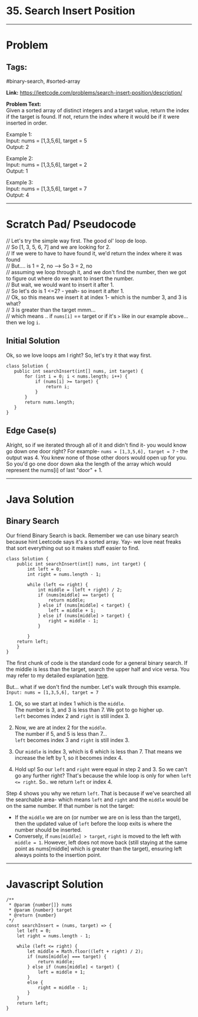 # 35. Search Insert Position


---


# Problem 

## Tags: 
#binary-search, #sorted-array

**Link:** https://leetcode.com/problems/search-insert-position/description/  

**Problem Text:**   
Given a sorted array of distinct integers and a target value, return the index if the target is found. If not, return the index where it would be if it were inserted in order.  


Example 1:  
Input: nums = [1,3,5,6], target = 5  
Output: 2  

Example 2:  
Input: nums = [1,3,5,6], target = 2  
Output: 1  

Example 3:  
Input: nums = [1,3,5,6], target = 7  
Output: 4  


---

# Scratch Pad/ Pseudocode

// Let's try the simple way first. The good ol' loop de loop.  
// So [1, 3, 5, 6, 7] and we are looking for 2.  
// If we were to have to have found it, we'd return the index where it was found  
// But.... is 1 = 2, no --> So 3 = 2, no  
// assuming we loop through it, and we don't find the number, then we got to figure out where do we want to insert the number.  
// But wait, we would want to insert it after 1.   
// So let's do is 1 <=2? - yeah- so insert it after 1.  
// Ok, so this means we insert it at index 1- which is the number 3, and 3 is what?  
// 3 is greater than the target mmm...  
// which means .. if `nums[i]` == target or if it's `>` like in our example above... then we log `i`.  


## Initial Solution
Ok, so we love loops am I right? 
So, let's try it that way first.

```
class Solution {
   public int searchInsert(int[] nums, int target) {
       for (int i = 0; i < nums.length; i++) {
           if (nums[i] >= target) {
               return i;
           }
       }
       return nums.length;
   }
}
```

## Edge Case(s)
Alright, so if we iterated through all of it and didn't find it- you would know go down one door right? 
For example- `nums = [1,3,5,6], target = 7` - the output was 4. You knew none of those other doors would open up for you. So you'd go one door down aka the length of the array which would represent the nums[i] of last "door" + 1. 

---

# Java Solution

## Binary Search
Our friend Binary Search is back. Remember we can use binary search because hint Leetcode says it's a sorted array. 
Yay- we love neat freaks that sort everything out so it makes stuff easier to find. 

```
class Solution {
    public int searchInsert(int[] nums, int target) {
        int left = 0;
        int right = nums.length - 1;

        while (left <= right) {
            int middle = (left + right) / 2;
            if (nums[middle] == target) {
                return middle;
            } else if (nums[middle] < target) {
                left = middle + 1;
            } else if (nums[middle] > target) {
                right = middle - 1;
            }

        }
    return left;
    }
}
```

The first chunk of code is the standard code for a general binary search. If the middle is less than the target, search the upper half and vice versa. You may refer to my detailed explanation [here](https://github.com/ashleyd480/noob-algorithm-code-practice/blob/master/my-leetcode/704-binary-search.md).

But... what if we don't find the number. 
Let's walk through this example.
`Input: nums = [1,3,5,6], target = 7`

1. Ok, so we start at index 1 which is the `middle`.  
The number is 3, and 3 is less than 7. We got to go higher up.  
`left` becomes index 2 and `right` is still index 3.    

2. Now, we are at index 2 for the `middle`.   
The number if 5, and 5 is less than 7...  
`left` becomes index 3 and `right` is still index 3.  


3. Our `middle` is index 3, which is 6 which is less than 7. That means we increase the left by 1, so it becomes index 4.  

4. Hold up! So our `left` and `right` were equal in step 2 and 3. So we can't go any further right? That's because the while loop is only for when `left <= right`. So.. we return `left` or index 4.   

Step 4 shows you why we return `left`. That is because if we've searched all the searchable area- which means `left` and `right` and the `middle` would be on the same number. If that number is not the target:
- If the `middle` we are on (or number we are on is less than the target), then the updated value of `left` before the loop exits is where the number should be inserted.
- Conversely, if `nums[middle] > target`, `right` is moved to the left with `middle = 1`. However, left does not move back (still staying at the same point as nums[middle] which is greater than the target), ensuring left always points to the insertion point. 

---

# Javascript Solution

```
/**
 * @param {number[]} nums
 * @param {number} target
 * @return {number}
 */
const searchInsert = (nums, target) => {
    let left = 0;
    let right = nums.length - 1;

    while (left <= right) {
        let middle = Math.floor((left + right) / 2);
        if (nums[middle] === target) {
            return middle;
        } else if (nums[middle] < target) {
            left = middle + 1;
        }
        else {
            right = middle - 1;
        }
    }
    return left;
}
```
